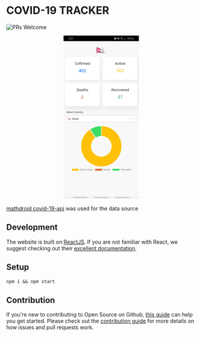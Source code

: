 # COVID-19 TRACKER
![PRs Welcome](https://img.shields.io/badge/PRs-welcome-brightgreen.svg?style=flat-square)

<p align="center">
  <img src="Demo.jpg" 
       width="200" 
   />
</p>

[mathdroid covid-19-api](https://github.com/mathdroid/covid-19-api) was used for the data source


## Development
The website is built on [ReactJS](https://reactjs.org/). If you are not familiar with React, we suggest checking out their [excellent documentation](https://reactjs.org/docs).

## Setup
```
npm i && npm start
```

## Contribution

If you're new to contributing to Open Source on Github, [this guide](https://guides.github.com/activities/contributing-to-open-source/) can help you get started. Please check out the [contribution guide](CONTRIBUTING.md) for more details on how issues and pull requests work.
